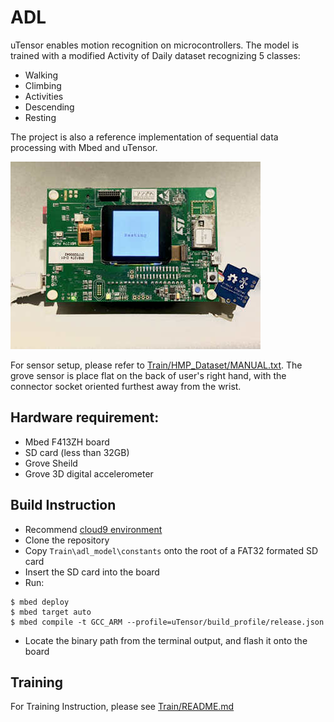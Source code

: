 # ADL

  uTensor enables motion recognition on microcontrollers. The model is trained with a modified Activity of Daily dataset recognizing 5 classes: 
  
  - Walking
  - Climbing
  - Activities
  - Descending
  - Resting
  
  The project is also a reference implementation of sequential data processing with Mbed and uTensor.
  
  ![Board, SD, grove shield and Accelerometer](/docs/images/boardResting.jpg)

For sensor setup, please refer to [Train/HMP_Dataset/MANUAL.txt](https://github.com/neil-tan/ADL_demo/blob/master/Train/HMP_Dataset/MANUAL.txt). The grove sensor is place flat on the back of user's right hand, with the connector socket oriented furthest away from the wrist.

## Hardware requirement:

  - Mbed F413ZH board
  - SD card (less than 32GB)
  - Grove Sheild
  - Grove 3D digital accelerometer

## Build Instruction
- Recommend [cloud9 environment](https://github.com/uTensor/cloud9-installer)
- Clone the repository
- Copy `Train\adl_model\constants` onto the root of a FAT32 formated SD card
- Insert the SD card into the board
- Run:
```
$ mbed deploy
$ mbed target auto
$ mbed compile -t GCC_ARM --profile=uTensor/build_profile/release.json
```
- Locate the binary path from the terminal output, and flash it onto the board

## Training
For Training Instruction, please see [Train/README.md](https://github.com/neil-tan/ADL_demo/blob/master/Train/README.md)

